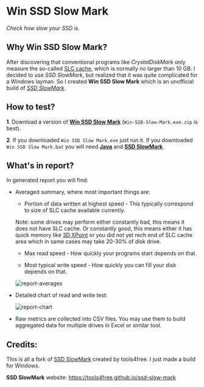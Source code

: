 # Win SSD Slow Mark 

*Check how slow your SSD is.*

## Why Win SSD Slow Mark?

After discovering that conventional programs like *CrystalDiskMark* only measure the so-called [SLC cache](https://www.technipages.com/what-is-slc-caching), which is normally no larger than 10 GB. I decided to use *SSD SlowMark*, but realized that it was quite complicated for a Windows layman. So I created **Win SSD Slow Mark** which is an unofficial build of [*SSD SlowMark*](https://github.com/tools4free/SsdSlowMark).

## How to test?

**1**. Download a version of [**Win SSD Slow Mark**](https://github.com/KaioHSG/WinSsdSlowMark/releases/latest) (`Win-SSD-Slow-Mark.exe.zip` is best).

**2**. If you downloaded `Win SSD Slow Mark.exe` just run it. If you downloaded `Win SSD Slow Mark.bat` you will need [**Java**](https://www.java.com/download) and [**SSD SlowMark**](https://github.com/tools4free/SsdSlowMark/releases/latest).

## What's in report?

In generated report you will find:

* Averaged summary, where most important things are:

  * Portion of data written at highest speed - This typically correspond to size of SLC cache available currently.

  Note: some drives may perform either constantly bad, this means it does not have SLC cache. Or constantly good, this means either it has quick memory like [3D XPoint](https://en.wikipedia.org/wiki/3D_XPoint) or you did not yet rech end of SLC cache area which in same cases may take 20-30% of disk drive.

  * Max read speed - How quickly your programs start depends on that.

  * Most typical write speed - How quickly you can fill your disk depends on that.

  ![report-averages](https://github.com/KaioHSG/WinSsdSlowMark/assets/96930584/ac9be217-62b9-432c-abc1-2bb353e9633d)

* Detailed chart of read and write test:

  ![report-chart](https://github.com/KaioHSG/WinSsdSlowMark/assets/96930584/878df293-b789-48e5-98c8-8dff51e9f97f)

* Raw metrics are collected into CSV files. You may use them to build aggregated data for multiple drives in Excel or similar tool.

## Credits:

This is all a fork of [SSD SlowMark](https://github.com/tools4free/SsdSlowMark) created by tools4free. I just made a build for Windows.

**SSD SlowMark** website: https://tools4free.github.io/ssd-slow-mark
